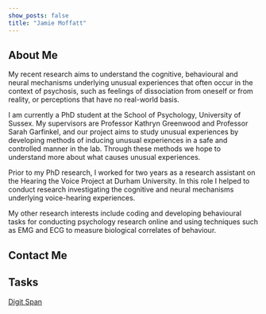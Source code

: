 ```yaml
---
show_posts: false
title: "Jamie Moffatt"
---
```

## About Me
My recent research aims to understand the cognitive, behavioural and neural mechanisms underlying unusual experiences that often occur in the context of psychosis, such as feelings of dissociation from oneself or from reality, or perceptions that have no real-world basis.

I am currently a PhD student at the School of Psychology, University of Sussex. My supervisors are Professor Kathryn Greenwood and Professor Sarah Garfinkel, and our project aims to study unusual experiences by developing methods of inducing unusual experiences in a safe and controlled manner in the lab. Through these methods we hope to understand more about what causes unusual experiences.

Prior to my PhD research, I worked for two years as a research assistant on the Hearing the Voice Project at Durham University. In this role I helped to conduct research investigating the cognitive and neural mechanisms underlying voice-hearing experiences.

My other research interests include coding and developing behavioural tasks for conducting psychology research online and using techniques such as EMG and ECG to measure biological correlates of behaviour.

## Contact Me

<a class="icon-twitter social-button borderless" href="http://twitter.com/JAMoffatt"></a>
<!-- <a href="mailto:jamie.moffatt@sussex.ac.uk">Email</a> -->

## Tasks

<a href = "/digit_span">Digit Span</a> 
